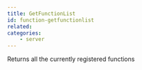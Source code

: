 ```yaml
---
title: GetFunctionList
id: function-getfunctionlist
related:
categories:
	- server
---
```


Returns all the currently registered functions